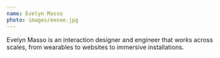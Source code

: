 ```yaml
---
name: Evelyn Masso
photo: images/eevee.jpg
---
```

Evelyn Masso is an interaction designer and engineer that works across scales, from wearables to websites to immersive installations.
